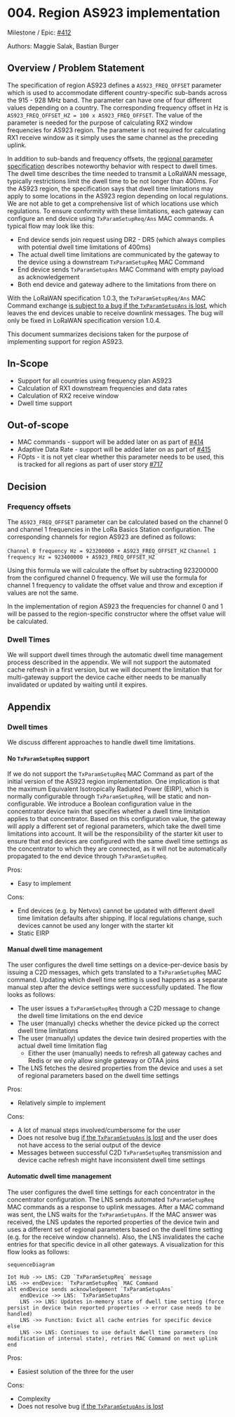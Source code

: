 # 004. Region AS923 implementation

Milestone / Epic: [#412](https://github.com/Azure/iotedge-lorawan-starterkit/issues/412)

Authors: Maggie Salak, Bastian Burger

## Overview / Problem Statement

The specification of region AS923 defines a `AS923_FREQ_OFFSET` parameter which is used to accommodate different country-specific sub-bands across the 915 - 928 MHz band. The parameter can have one of four different values depending on a country. The corresponding frequency offset in Hz is `AS923_FREQ_OFFSET_HZ = 100 x AS923_FREQ_OFFSET`. The value of the parameter is needed for the purpose of calculating RX2 window frequencies for AS923 region. The parameter is not required for calculating RX1 receive window as it simply uses the same channel as the preceding uplink.

In addition to sub-bands and frequency offsets, the [regional parameter specification][rp2-103] describes noteworthy behavior with respect to dwell times. The dwell time describes the time needed to transmit a LoRaWAN message, typically restrictions limit the dwell time to be not longer than 400ms. For the AS923 region, the specification says that dwell time limitations may apply to some locations in the AS923 region depending on local regulations. We are not able to get a comprehensive list of which locations use which regulations. To ensure conformity with these limitations, each gateway can configure an end device using `TxParamSetupReq/Ans` MAC commands. A typical flow may look like this:

- End device sends join request using DR2 - DR5 (which always complies with potential dwell time limitations of 400ms)
- The actual dwell time limitations are communicated by the gateway to the device using a downstream `TxParamSetupReq` MAC Command
- End device sends `TxParamSetupAns` MAC Command with empty payload as acknowledgement
- Both end device and gateway adhere to the limitations from there on

With the LoRaWAN specification 1.0.3, the `TxParamSetupReq/Ans` MAC Command exchange [is subject to a bug if the `TxParamSetupAns` is lost][dwell-time-bug], which leaves the end devices unable to receive downlink messages. The bug will only be fixed in LoRaWAN specification version 1.0.4.

This document summarizes decisions taken for the purpose of implementing support for region AS923.

## In-Scope

- Support for all countries using frequency plan AS923
- Calculation of RX1 downstream frequencies and data rates
- Calculation of RX2 receive window
- Dwell time support

## Out-of-scope

- MAC commands - support will be added later on as part of [#414](https://github.com/Azure/iotedge-lorawan-starterkit/issues/414)
- Adaptive Data Rate - support will be added later on as part of [#415](https://github.com/Azure/iotedge-lorawan-starterkit/issues/415)
- FOpts - it is not yet clear whether this parameter needs to be used, this is tracked for all regions as part of user story [#717](https://github.com/Azure/iotedge-lorawan-starterkit/issues/717)

## Decision

### Frequency offsets

The `AS923_FREQ_OFFSET` parameter can be calculated based on the channel 0 and channel 1 frequencies in the LoRa Basics Station configuration. The corresponding channels for region AS923 are defined as follows:

`Channel 0 frequency Hz = 923200000 + AS923_FREQ_OFFSET_HZ`
`Channel 1 frequency Hz = 923400000 + AS923_FREQ_OFFSET_HZ`

Using this formula we will calculate the offset by subtracting 923200000 from the configured channel 0 frequency. We will use the formula for channel 1 frequency to validate the offset value and throw and exception if values are not the same.

In the implementation of region AS923 the frequencies for channel 0 and 1 will be passed to the region-specific constructor where the offset value will be calculated.

### Dwell Times

We will support dwell times through the automatic dwell time management process described in the appendix. We will not support the automated cache refresh in a first version, but we will document the limitation that for multi-gateway support the device cache either needs to be manually invalidated or updated by waiting until it expires.

## Appendix

### Dwell times

We discuss different approaches to handle dwell time limitations.

#### No `TxParamSetupReq` support

If we do not support the `TxParamSetupReq` MAC Command as part of the initial version of the AS923 region implementation. One implication is that the maximum Equivalent Isotropically Radiated Power (EIRP), which is normally configurable through `TxParamSetupReq`, will be static and non-configurable. We introduce a Boolean configuration value in the concentrator device twin that specifies whether a dwell time limitation applies to that concentrator. Based on this configuration value, the gateway will apply a different set of regional parameters, which take the dwell time limitations into account. It will be the responsibility of the starter kit user to ensure that end devices are configured with the same dwell time settings as the concentrator to which they are connected, as it will not be automatically propagated to the end device through `TxParamSetupReq`.

Pros:

- Easy to implement

Cons:

- End devices (e.g. by Netvox) cannot be updated with different dwell time limitation defaults after shipping. If local regulations change, such devices cannot be used any longer with the starter kit
- Static EIRP

#### Manual dwell time management

The user configures the dwell time settings on a device-per-device basis by issuing a C2D messages, which gets translated to a `TxParamSetupReq` MAC command. Updating which dwell time setting is used happens as a separate manual step after the device settings were successfully updated. The flow looks as follows:

- The user issues a `TxParamSetupReq` through a C2D message to change the dwell time limitations on the end device
- The user (manually) checks whether the device picked up the correct dwell time limitations
- The user (manually) updates the device twin desired properties with the actual dwell time limitation flag
  - Either the user (manually) needs to refresh all gateway caches and Redis or we only allow single gateway or OTAA joins
- The LNS fetches the desired properties from the device and uses a set of regional parameters based on the dwell time settings

Pros:

- Relatively simple to implement

Cons:

- A lot of manual steps involved/cumbersome for the user
- Does not resolve bug [if the `TxParamSetupAns` is lost][dwell-time-bug] and the user does not have access to the serial output of the device
- Messages between successful C2D `TxParamSetupReq` transmission and device cache refresh might have inconsistent dwell time settings

#### Automatic dwell time management

The user configures the dwell time settings for each concentrator in the concentrator configuration. The LNS sends automated `TxParamSetupReq` MAC commands as a response to uplink messages. After a MAC command was sent, the LNS waits for the `TxParamSetupAns`. If the MAC answer was received, the LNS updates the reported properties of the device twin and uses a different set of regional parameters based on the dwell time setting (e.g. for the receive window channels). Also, the LNS invalidates the cache entries for that specific device in all other gateways. A visualization for this flow looks as follows:

```mermaid
sequenceDiagram

Iot Hub ->> LNS: C2D `TxParamSetupReq` message
LNS ->> endDevice: `TxParamSetupReq` MAC Command
alt endDevice sends acknowledgement `TxParamSetupAns`
    endDevice ->> LNS: `TxParamSetupAns`
    LNS ->> LNS: Updates in-memory state of dwell time setting (force persist in device twin reported properties -> error case needs to be handled)
    LNS ->> Function: Evict all cache entries for specific device
else
    LNS ->> LNS: Continues to use default dwell time parameters (no modification of internal state), retries MAC Command on next uplink
end
```

Pros:

- Easiest solution of the three for the user

Cons:

- Complexity
- Does not resolve bug [if the `TxParamSetupAns` is lost][dwell-time-bug]

[dwell-time-bug]: https://github.com/Lora-net/LoRaMac-node/issues/614
[rp2-103]: https://lora-alliance.org/wp-content/uploads/2021/05/RP002-1.0.3-FINAL-1.pdf
